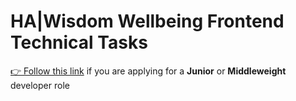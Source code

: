 # HA|Wisdom Wellbeing Frontend Technical Tasks

[👉 Follow this link](/junior-and-middleweight.md) if you are applying for a **Junior** or **Middleweight** developer role
